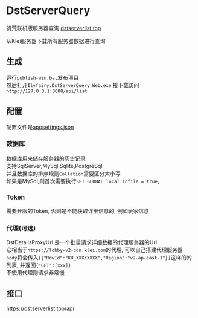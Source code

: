 # DstServerQuery
饥荒联机版服务器查询 [dstserverlist.top](https://dstserverlist.top)  

从Klei服务器下载所有服务器数据进行查询  

## 生成

运行`publish-win.bat`发布项目  
然后打开`Ilyfairy.DstServerQuery.Web.exe`
接下载访问`http://127.0.0.1:3000/api/list`


## 配置

配置文件是[appsettings.json](Ilyfairy.DstServerQuery.Web/appsettings.json)

### 数据库

数据库用来储存服务器的历史记录  
支持SqlServer,MySql,Sqlite,PostgreSql  
并且数据库的排序规则`Collation`需要区分大小写  
如果是MySql,则首次需要执行`SET GLOBAL local_infile = true;`  

### Token
需要开服的Token, 否则是不能获取详细信息的, 例如玩家信息

### 代理(可选)
DstDetailsProxyUrl 是一个批量请求详细数据的代理服务器的Url  
它相当于`https://lobby-v2-cdn.klei.com`的代理, 可以自己搭建代理服务器  
`body`将会传入`[{"RowId":"KU_XXXXXXXX","Region":"v2-ap-east-1"}]`这样的的列表, 并返回`{"GET":[xxx]}`  
不使用代理则请求非常慢

## 接口

https://dstserverlist.top/api